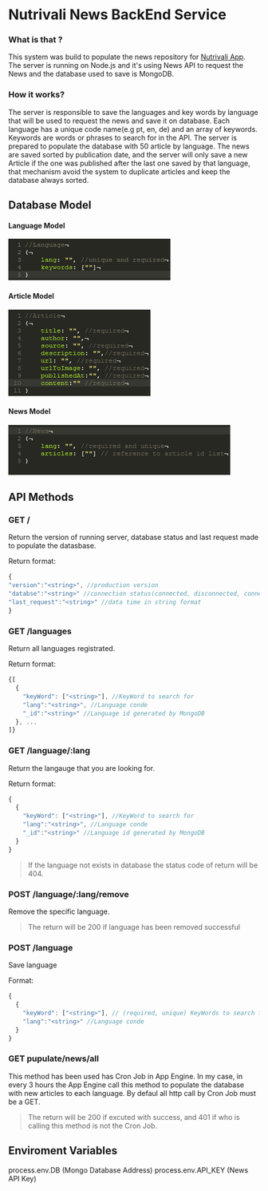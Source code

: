 
# Nutrivali News BackEnd Service

### What is that ?
This system was build to populate the news repository for [Nutrivali App](https://github.com/wiltonribeiro/nutrivali-app). The server is running on Node.js and it's using News API to request the News and the database used to save is MongoDB. 

### How it works?
The server is responsible to save the languages and key words by language that will be used to request the news and save it on database. Each language has a unique code name(e.g pt, en, de) and an array of keywords. Keywords are words or phrases to search for in the API. The server is prepared to populate the database with 50 article by language. The news are saved sorted by publication date, and the server will only save a new Article if the one was published after the last one saved by that language, that mechanism avoid the system to duplicate articles and keep the database always sorted.

## Database Model

#### Language Model 
![alt text](https://github.com/wiltonribeiro/nutrivali-news-backend/blob/master/docs/language_model.png "Language Model")

#### Article Model 
![alt text](https://github.com/wiltonribeiro/nutrivali-news-backend/blob/master/docs/article_model.png "Article Model")

#### News Model 
![alt text](https://github.com/wiltonribeiro/nutrivali-news-backend/blob/master/docs/news_model.png "News Model")

## API Methods

### GET /
Return the version of running server, database status and last request made to populate the datasbase.

Return format:
```javascript
{
"version":"<string>", //production version
"databse":"<string>" //connection status(connected, disconnected, connecting, disconnecting)
"last_request":"<string>" //data time in string format
}
```

### GET /languages
Return all languages registrated.

Return format:
```javascript
{[
  {
    "keyWord": ["<string>"], //KeyWord to search for
    "lang":"<string>", //Language conde
    "_id":"<string>" //Language id generated by MongoDB
  }, ...
]}
```

### GET /language/:lang
Return the langauge that you are looking for.

Return format:
```javascript
{
  {
    "keyWord": ["<string>"], //KeyWord to search for
    "lang":"<string>", //Language conde
    "_id":"<string>" //Language id generated by MongoDB
  }
}
```
> If the language not exists in database the status code of return will be 404.

### POST /language/:lang/remove
Remove the specific language.

> The return will be 200 if language has been removed successful

### POST /language

Save language

Format:
```javascript
{
  {
    "keyWord": ["<string>"], // (required, unique) KeyWords to search for
    "lang":"<string>" //Language conde
  }
}
```

### GET pupulate/news/all

This method has been used has Cron Job in App Engine. In my case, in every 3 hours the App Engine call this method to populate the database with new articles to each language. By defaul all http call by Cron Job must be a GET.

> The return will be 200 if excuted with success, and 401 if who is calling this method is not the Cron Job.

## Enviroment Variables
process.env.DB (Mongo Database Address)
process.env.API_KEY (News API Key)

